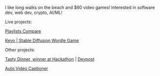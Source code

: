 

<!---
justbustin/justbustin is a ✨ special ✨ repository because its `README.md` (this file) appears on your GitHub profile.
You can click the Preview link to take a look at your changes.
--->

I like long walks on the beach and $60 video games! Interested in software dev, web dev, crypto, AI/ML!

Live projects:

[Playlists Compare](https://playlistscompare.me)

[Keyo | Stable Diffusion Wordle Game](https://keyo.ai)


Other projects:

[Tasty Dinner, winner at Hackathon](https://github.com/willerf/TastyDinner) | [Devpost](https://devpost.com/software/tastyfood)

[Auto Video Captioner](https://github.com/yelnady/Speech-Captioner-for-English-Videos)


